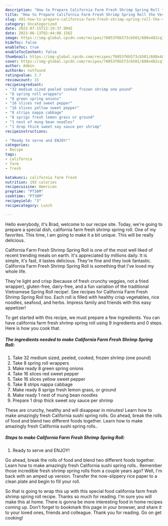 ```yaml
---
description: "How to Prepare California Farm Fresh Shrimp Spring Roll the Very Delicious"
title: "How to Prepare California Farm Fresh Shrimp Spring Roll the Very Delicious"
slug: 491-how-to-prepare-california-farm-fresh-shrimp-spring-roll-the-very-delicious
category: Uncategorized
date: 2022-07-15T22:19:37.994Z
date: 2023-06-13T02:44:08.156Z
image: https://img-global.cpcdn.com/recipes/76053f6b573cb501/680x482cq70/california-farm-fresh-shrimp-spring-roll-recipe-main-photo.jpg
hideToc: false
enableToc: true
enableTocContent: false
thumbnail: https://img-global.cpcdn.com/recipes/76053f6b573cb501/680x482cq70/california-farm-fresh-shrimp-spring-roll-recipe-main-photo.jpg
cover: https://img-global.cpcdn.com/recipes/76053f6b573cb501/680x482cq70/california-farm-fresh-shrimp-spring-roll-recipe-main-photo.jpg
author: Admin
authorAv: notfound
ratingvalue: 3.7
reviewcount: 15
recipeingredient:
- "32 medium sized peeled cooked frozen shrimp one pound"
- "8 spring roll wrappers"
- "8 green spring onions"
- "16 slices red sweet pepper"
- "16 slices yellow sweet pepper"
- "8 strips nappa cabbage"
- "8 sprigs fresh lemon grass or ground"
- "1 nest of mung bean noodles"
- "1 drop thick sweet soy sauce per shrimp"
recipeinstructions:

- "Ready to serve and ENJOY!"
categories:
- Recipe
tags:
- california
- farm
- fresh

katakunci: california farm fresh 
nutrition: 193 calories
recipecuisine: American
preptime: "PT36M"
cooktime: "PT38M"
recipeyield: "3"
recipecategory: Lunch

---
```



Hello everybody, it's Brad, welcome to our recipe site. Today, we're going to prepare a special dish, california farm fresh shrimp spring roll. One of my favorites. This time, I am going to make it a bit unique. This will be really delicious.

California Farm Fresh Shrimp Spring Roll is one of the most well liked of recent trending meals on earth. It's appreciated by millions daily. It is simple, it's fast, it tastes delicious. They're fine and they look fantastic. California Farm Fresh Shrimp Spring Roll is something that I've loved my whole life.

They&#39;re light and crisp (because of fresh crunchy veggies, not a fried wrapper), gluten-free, dairy-free, and a fun variation of the traditional Vietnamese Spring Roll recipe!. See recipes for California Farm Fresh Shrimp Spring Roll too. Each roll is filled with healthy crisp vegetables, rice noodles, seafood, and herbs. Impress family and friends with this easy appetizer!


To get started with this recipe, we must prepare a few ingredients. You can have california farm fresh shrimp spring roll using 9 ingredients and 0 steps. Here is how you cook that.

<!--inarticleads1-->

##### The ingredients needed to make California Farm Fresh Shrimp Spring Roll:

1. Take 32 medium sized, peeled, cooked, frozen shrimp (one pound)
1. Take 8 spring roll wrappers
1. Make ready 8 green spring onions
1. Take 16 slices red sweet pepper
1. Take 16 slices yellow sweet pepper
1. Take 8 strips nappa cabbage
1. Make ready 8 sprigs fresh lemon grass, or ground
1. Make ready 1 nest of mung bean noodles
1. Prepare 1 drop thick sweet soy sauce per shrimp


These are crunchy, healthy and will disappear in minutes! Learn how to make amazingly fresh California sushi spring rolls. Go ahead, break the rolls of food and blend two different foods together. Learn how to make amazingly fresh California sushi spring rolls.. 

<!--inarticleads2-->

##### Steps to make California Farm Fresh Shrimp Spring Roll:


1. Ready to serve and ENJOY!

Go ahead, break the rolls of food and blend two different foods together. Learn how to make amazingly fresh California sushi spring rolls.. Remember those incredible fresh shrimp spring rolls from a couple years ago? Well, I&#39;m back with an amped up version. Transfer the now-slippery rice paper to a clean plate and begin to fill your roll. 

So that is going to wrap this up with this special food california farm fresh shrimp spring roll recipe. Thanks so much for reading. I'm sure you will make this at home. There is gonna be more interesting food in home recipes coming up. Don't forget to bookmark this page in your browser, and share it to your loved ones, friends and colleague. Thank you for reading. Go on get cooking!
